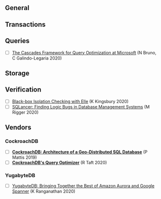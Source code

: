 
## General

## Transactions

## Queries

- [ ] [The Cascades Framework for Query Optimization at Microsoft](https://www.youtube.com/watch?v=pQe1LQJiXN0) (N Bruno, C Galindo-Legaria 2020)

## Storage

## Verification

- [ ] [Black-box Isolation Checking with Elle](https://www.youtube.com/watch?v=OPJ_IcdSqig) (K Kingsbury 2020)
- [ ] [SQLancer: Finding Logic Bugs in Database Management Systems](https://www.youtube.com/watch?v=Np46NQ6lqP8) (M Rigger 2020)

## Vendors

### CockroachDB

- [ ] [**CockroachDB: Architecture of a Geo-Distributed SQL Database**](https://www.infoq.com/presentations/cockroachdb-distributed-sql/) (P Mattis 2019)
- [ ] [**CockroachDB's Query Optimizer**](https://www.youtube.com/watch?v=wHo-VtzTHx0) (R Taft 2020)

### YugabyteDB

- [ ] [YugabyteDB: Bringing Together the Best of Amazon Aurora and Google Spanner](https://www.youtube.com/watch?v=DAFQcYXK2-o) (K Ranganathan 2020)
